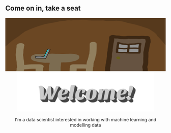 <h2>Come on in, take a seat</h2>

<div align="center">
    <img src="/assets/top_banner_house.png" alt="house with a computer on a table with two seats"/>
    <img src="/assets/welcome.png" alt="text reading 'welcome'"/>
    <p>I'm a data scientist interested in working with machine learning and modelling data</p>
</div>